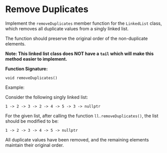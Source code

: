 # Remove Duplicates

Implement the `removeDuplicates` member function for the `LinkedList` class, which removes all duplicate values from a singly linked list.

The function should preserve the original order of the non-duplicate elements.

<b>Note: This linked list class does NOT have a `tail` which will make this method easier to implement.</b>

<b>Function Signature:</b>

`void removeDuplicates()`

Example:

Consider the following singly linked list:

`1 -> 2 -> 3 -> 2 -> 4 -> 5 -> 3 -> nullptr`

For the given list, after calling the function `ll.removeDuplicates()`, the list should be modified to be:

`1 -> 2 -> 3 -> 4 -> 5 -> nullptr`

All duplicate values have been removed, and the remaining elements maintain their original order.
